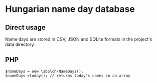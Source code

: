 # Hungarian name day database

## Direct usage

Name days are stored in CSV, JSON and SQLite formats in the project's data directory.

## PHP

```
$nameDays = new \sbolch\NameDays();
$nameDays->today(); // returns today's names in an array
```
